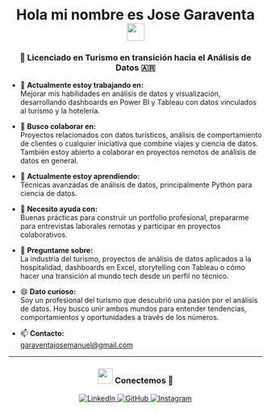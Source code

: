 <h1 align="center"><b>Hola mi nombre es Jose Garaventa </b><img src="https://media.giphy.com/media/hvRJCLFzcasrR4ia7z/giphy.gif" width="35"></h1>

<h3 align="center">🎯 Licenciado en Turismo en transición hacia el Análisis de Datos <span>&#127462;&#127479;</span> </h3>


- 💼 **Actualmente estoy trabajando en:**  
  Mejorar mis habilidades en análisis de datos y visualización, desarrollando dashboards en Power BI y Tableau con datos vinculados al turismo y la hotelería.

- 🤝 **Busco colaborar en:**  
  Proyectos relacionados con datos turísticos, análisis de comportamiento de clientes o cualquier iniciativa que combine viajes y ciencia de datos. También estoy abierto a colaborar en proyectos remotos de análisis de datos en general.

- 🌱 **Actualmente estoy aprendiendo:**  
  Técnicas avanzadas de análisis de datos, principalmente Python para ciencia de datos.

- 🧠 **Necesito ayuda con:**  
  Buenas prácticas para construir un portfolio profesional, prepararme para entrevistas laborales remotas y participar en proyectos colaborativos.

- 💬 **Preguntame sobre:**  
  La industria del turismo, proyectos de análisis de datos aplicados a la hospitalidad, dashboards en Excel, storytelling con Tableau o cómo hacer una transición al mundo tech desde un perfil no técnico.

- 😄 **Dato curioso:**  
  Soy un profesional del turismo que descubrió una pasión por el análisis de datos. Hoy busco unir ambos mundos para entender tendencias, comportamientos y oportunidades a través de los números.

- 📫 **Contacto:**  
  garaventajosemanuel@gmail.com

---

<h3 align="center">
  <img src="https://media.giphy.com/media/iY8CRBdQXODJSCERIr/giphy.gif" width="30" height="30"> Conectemos 🤝
</h3>

<p align="center">
  <a href="https://www.linkedin.com/in/jose-manuel-garaventa-b70592234" target="_blank">
    <img src="https://img.icons8.com/doodle/40/000000/linkedin--v2.png" alt="LinkedIn">
  </a>
  <a href="https://github.com/JoseGaraventa" target="_blank">
    <img src="https://img.icons8.com/doodle/40/000000/github--v1.png" alt="GitHub">
  </a>
  <a href="https://www.instagram.com/rusistico" target="_blank">
    <img src="https://img.icons8.com/doodle/40/000000/instagram-new--v2.png" alt="Instagram">
  </a>
